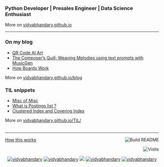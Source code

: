 ###  Python Developer | Presales Engineer | Data Science Enthusiast 
More on [vidyabhandary.github.io](https://vidyabhandary.github.io)

<table><tr>

---

### On my blog
<!-- blog starts -->
* [QR Code AI Art](https://vidyabhandary.github.io/blog/gpt,/ai,/qrcode,/art/2023/06/23/QR-Code-AI-Art.html)
* [The Composer’s Quill: Weaving Melodies using text prompts with MusicGen](https://vidyabhandary.github.io/blog/gpt,/ai,/text-to-music/prompts/2023/06/16/ComposerQuill.html)
* [How Boards Work](https://vidyabhandary.github.io/blog/business,/boards/2023/02/12/HowBoardsWork.html)
<!-- blog ends -->
More on [vidyabhandary.github.io/blog](https://vidyabhandary.github.io/blog/)
</tr>

<tr>

### TIL snippets
<!-- tilentries starts -->

* [Misc of Misc](https://github.com/vidyabhandary/til/blob/master/misc/Kaleidoscope.md)
* [What is Postings list ?](https://github.com/vidyabhandary/til/blob/master/misc/PostingsList.md)
* [Clustered Index and Covering Index](https://github.com/vidyabhandary/til/blob/master/misc/Indexes.md)
<!-- tilentries ends -->
More on [vidyabhandary.github.io/TIL/](https://vidyabhandary.github.io/TIL/)
</tr>

</table>

---

<a href="https://vidyabhandary.github.io/blog/github/2020/07/27/Self-updating-profile-readme.html">How this works</a>
<a href="https://github.com/vidyabhandary/vidyabhandary/actions"><img src="https://github.com/vidyabhandary/vidyabhandary/workflows/Build%20README/badge.svg" align="right" alt="Build README"></a> 

<a href="https://visitor-badge.laobi.icu/badge?page_id=vidyabhandary.visitor-badge&title=Visits"><img src="https://visitor-badge.laobi.icu/badge?page_id=vidyabhandary.visitor-badge&title=Visits" align="right" alt="Visits"></a> 

<p></br></p>
<p align="center">
  <a href="https://in.linkedin.com/in/vidyabhandary" target="blank"><img src="https://img.shields.io/badge/LinkedIn-0077B5?style=for-the-badge&logo=linkedin&logoColor=white" alt="vidyabhandary"/></a> 
  <a href="https://vidyabhandary.medium.com" target="blank"><img src="https://img.shields.io/badge/Medium-12100E?style=for-the-badge&logo=medium&logoColor=white" alt="vidyabhandary" /></a> 
  <a href="https://twitter.com/vidya_bhandary" target="blank"><img src="https://img.shields.io/badge/Twitter-1DA1F2?style=for-the-badge&logo=twitter&logoColor=white" /></a> 
    <a href="https://dev.to/vidyabhandary" target="blank"><img src="https://img.shields.io/badge/dev.to-0A0A0A?style=for-the-badge&logo=dev.to&logoColor=white" alt="vidyabhandary" /></a>
  <a href="https://kaggle.com/vidyabhandary" target="blank"><img src="https://img.shields.io/badge/KAGGLE-20BEFF?&style=for-the-badge&logo=kaggle&logoColor=white" alt="vidyabhandary"  /></a> 
</p>  


<!-- ### Hi there 👋 --->
<!--
<a href="https://in.linkedin.com/in/vidyabhandary"><img height="24" width="24" src="https://cdn.jsdelivr.net/npm/simple-icons@v3/icons/linkedin.svg" /></a>
-->
<!--
**vidyabhandary/vidyabhandary** is a ✨ _special_ ✨ repository because its `README.md` (this file) appears on your GitHub profile.
-->
<!--
Here are some ideas to get you started:

- 🔭 I’m currently working on ...
- 🌱 I’m currently learning ...
- 👯 I’m looking to collaborate on ...
- 🤔 I’m looking for help with ...
- 💬 Ask me about ...
- 📫 How to reach me: ...
- 😄 Pronouns: ...
- ⚡ Fun fact: ...
-->
